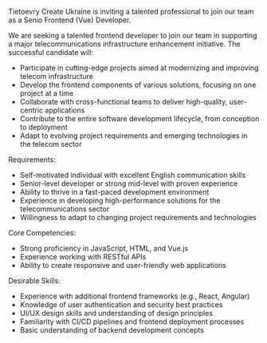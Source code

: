 Tietoevry Create Ukraine is inviting a talented professional to join our team
as a Senio Frontend (Vue) Developer.

We are seeking a talented frontend developer to join our team in supporting a
major telecommunications infrastructure enhancement initiative. The successful
candidate will:

  * Participate in cutting-edge projects aimed at modernizing and improving telecom infrastructure
  * Develop the frontend components of various solutions, focusing on one project at a time
  * Collaborate with cross-functional teams to deliver high-quality, user-centric applications
  * Contribute to the entire software development lifecycle, from conception to deployment
  * Adapt to evolving project requirements and emerging technologies in the telecom sector

Requirements:

  * Self-motivated individual with excellent English communication skills
  * Senior-level developer or strong mid-level with proven experience
  * Ability to thrive in a fast-paced development environment
  * Experience in developing high-performance solutions for the telecommunications sector
  * Willingness to adapt to changing project requirements and technologies

Core Competencies:

  * Strong proficiency in JavaScript, HTML, and Vue.js
  * Experience working with RESTful APIs
  * Ability to create responsive and user-friendly web applications

Desirable Skills:

  * Experience with additional frontend frameworks (e.g., React, Angular)
  * Knowledge of user authentication and security best practices
  * UI/UX design skills and understanding of design principles
  * Familiarity with CI/CD pipelines and frontend deployment processes
  * Basic understanding of backend development concepts